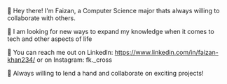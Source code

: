 👋 Hey there! I'm Faizan, a Computer Science major thats always willing to collaborate with others.

🚀 I am looking for new ways to expand my knowledge when it comes to tech and other aspects of life

🤝 You can reach me out on Linkedln: https://www.linkedin.com/in/faizan-khan234/ or on Instagram: fk._cross 

💪 Always willing to lend a hand and collaborate on exciting projects! 
